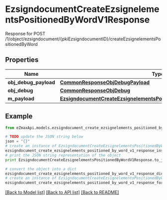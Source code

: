 # EzsigndocumentCreateEzsignelementsPositionedByWordV1Response

Response for POST /1/object/ezsigndocument/{pkiEzsigndocumentID}/createEzsignelementsPositionedByWord

## Properties

Name | Type | Description | Notes
------------ | ------------- | ------------- | -------------
**obj_debug_payload** | [**CommonResponseObjDebugPayload**](CommonResponseObjDebugPayload.md) |  | 
**obj_debug** | [**CommonResponseObjDebug**](CommonResponseObjDebug.md) |  | [optional] 
**m_payload** | [**EzsigndocumentCreateEzsignelementsPositionedByWordV1ResponseMPayload**](EzsigndocumentCreateEzsignelementsPositionedByWordV1ResponseMPayload.md) |  | 

## Example

```python
from eZmaxApi.models.ezsigndocument_create_ezsignelements_positioned_by_word_v1_response import EzsigndocumentCreateEzsignelementsPositionedByWordV1Response

# TODO update the JSON string below
json = "{}"
# create an instance of EzsigndocumentCreateEzsignelementsPositionedByWordV1Response from a JSON string
ezsigndocument_create_ezsignelements_positioned_by_word_v1_response_instance = EzsigndocumentCreateEzsignelementsPositionedByWordV1Response.from_json(json)
# print the JSON string representation of the object
print EzsigndocumentCreateEzsignelementsPositionedByWordV1Response.to_json()

# convert the object into a dict
ezsigndocument_create_ezsignelements_positioned_by_word_v1_response_dict = ezsigndocument_create_ezsignelements_positioned_by_word_v1_response_instance.to_dict()
# create an instance of EzsigndocumentCreateEzsignelementsPositionedByWordV1Response from a dict
ezsigndocument_create_ezsignelements_positioned_by_word_v1_response_form_dict = ezsigndocument_create_ezsignelements_positioned_by_word_v1_response.from_dict(ezsigndocument_create_ezsignelements_positioned_by_word_v1_response_dict)
```
[[Back to Model list]](../README.md#documentation-for-models) [[Back to API list]](../README.md#documentation-for-api-endpoints) [[Back to README]](../README.md)



